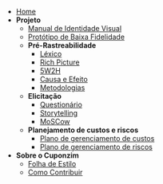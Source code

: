 - [Home](/)
- **Projeto**
  - [Manual de Identidade Visual](ManualIdentidadeVisual.md)
  - [Protótipo de Baixa Fidelidade](PrototipoBaixo.md)
  - **Pré-Rastreabilidade**
    - [Léxico](Lexico.md)
    - [Rich Picture](rich_picture.md)
    - [5W2H](5W2H.md)
    - [Causa e Efeito](causaEfeito.md)
    - [Metodologias](Metodologias.md)
  - **Elicitação**
    - [Questionário](Questionário.md)
    - [Storytelling](Storytelling.md)
    - [MoSCow](MoSCoW.md)
  - **Planejamento de custos e riscos**
    - [Plano de gerenciamento de custos](PlanoDeGerenciamentoDeCustos.md)
    - [Plano de gerenciamento de riscos](GerenciamentoDeRiscos.md)
- **Sobre o Cuponzim**
    - [Folha de Estilo](folhaDeEstilo.md)
    - [Como Contribuir](comoContribuir.md)
